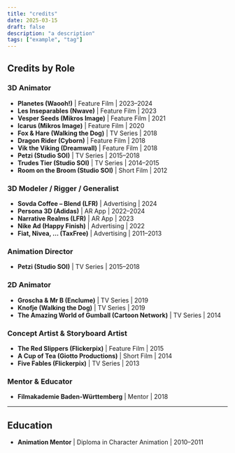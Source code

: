 ```yaml
---
title: "credits"
date: 2025-03-15
draft: false
description: "a description"
tags: ["example", "tag"]
---
```




## Credits by Role

### 3D Animator
- **Planetes (Waooh!)** | Feature Film | 2023–2024  
- **Les Inseparables (Nwave)** | Feature Film | 2023  
- **Vesper Seeds (Mikros Image)** | Feature Film | 2021  
- **Icarus (Mikros Image)** | Feature Film | 2020  
- **Fox & Hare (Walking the Dog)** | TV Series | 2018  
- **Dragon Rider (Cyborn)** | Feature Film | 2018  
- **Vik the Viking (Dreamwall)** | Feature Film | 2018  
- **Petzi (Studio SOI)** | TV Series | 2015–2018  
- **Trudes Tier (Studio SOI)** | TV Series | 2014–2015  
- **Room on the Broom (Studio SOI)** | Short Film | 2012  

### 3D Modeler / Rigger / Generalist
- **Sovda Coffee – Blend (LFR)** | Advertising | 2024  
- **Persona 3D (Adidas)** | AR App | 2022–2024  
- **Narrative Realms (LFR)** | AR App | 2023  
- **Nike Ad (Happy Finish)** | Advertising | 2022  
- **Fiat, Nivea, … (TaxFree)** | Advertising | 2011–2013  

### Animation Director
- **Petzi (Studio SOI)** | TV Series | 2015–2018

### 2D Animator
- **Groscha & Mr B (Enclume)** | TV Series | 2019  
- **Knofje (Walking the Dog)** | TV Series | 2019  
- **The Amazing World of Gumball (Cartoon Network)** | TV Series | 2014  

### Concept Artist & Storyboard Artist
- **The Red Slippers (Flickerpix)** | Feature Film | 2015  
- **A Cup of Tea (Giotto Productions)** | Short Film | 2014  
- **Five Fables (Flickerpix)** | TV Series | 2013  

### Mentor & Educator
- **Filmakademie Baden-Württemberg** | Mentor | 2018  

---

## Education
- **Animation Mentor** | Diploma in Character Animation | 2010–2011  